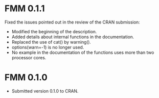 
# FMM 0.1.1

Fixed the issues pointed out in the review of the CRAN submission:

* Modified the beginning of the description.
* Added details about internal functions in the documentation.
* Replaced the use of cat() by warning().
* options(warn=-1) is no longer used.
* No example in the documentation of the functions uses more than two processor cores.


# FMM 0.1.0

* Submitted version 0.1.0 to CRAN.
